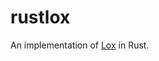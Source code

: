 # rustlox

An implementation of [Lox](https://craftinginterpreters.com/a-bytecode-virtual-machine.html) in Rust.

